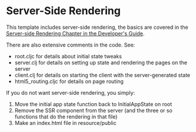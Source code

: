 # Server-Side Rendering

This template includes server-side rendering, the basics are covered in the
[Server-side Rendering Chapter in the Developer's Guide](http://book.fulcrologic.com/#_server_side_rendering).

There are also extensive comments in the code. See:

- root.cljc for details about initial state tweaks
- server.clj for details on setting up state and rendering the pages on the server
- client.clj for details on starting the client with the server-generated state
- html5_routing.cljc for details on page routing

If you do not want server-side rendering, you simply:

1. Move the initial app state function back to InitialAppState on root
2. Remove the SSR component from the server (and the three or
so functions that do the rendering in that file)
3. Make an index.html file in resource/public
